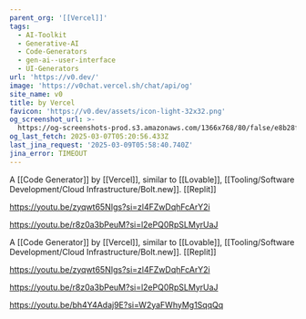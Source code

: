 ```yaml
---
parent_org: '[[Vercel]]'
tags:
  - AI-Toolkit
  - Generative-AI
  - Code-Generators
  - gen-ai--user-interface
  - UI-Generators
url: 'https://v0.dev/'
image: 'https://v0chat.vercel.sh/chat/api/og'
site_name: v0
title: by Vercel
favicon: 'https://v0.dev/assets/icon-light-32x32.png'
og_screenshot_url: >-
  https://og-screenshots-prod.s3.amazonaws.com/1366x768/80/false/e8b28fd1c0bb081b099215792cca40b6de05d4436d5266ce75882a84d92ed1e5.jpeg
og_last_fetch: 2025-03-07T05:20:56.433Z
last_jina_request: '2025-03-09T05:58:40.740Z'
jina_error: TIMEOUT
---
```

A [[Code Generator]] by [[Vercel]], similar to [[Lovable]], [[Tooling/Software Development/Cloud Infrastructure/Bolt.new]]. [[Replit]]

https://youtu.be/zyqwt65NIgs?si=zl4FZwDqhFcArY2i

https://youtu.be/r8z0a3bPeuM?si=l2ePQ0RpSLMyrUaJ

A [[Code Generator]] by [[Vercel]], similar to [[Lovable]], [[Tooling/Software Development/Cloud Infrastructure/Bolt.new]]. [[Replit]]

https://youtu.be/zyqwt65NIgs?si=zl4FZwDqhFcArY2i

https://youtu.be/r8z0a3bPeuM?si=l2ePQ0RpSLMyrUaJ

https://youtu.be/bh4Y4Adaj9E?si=W2yaFWhyMg1SqqQq
